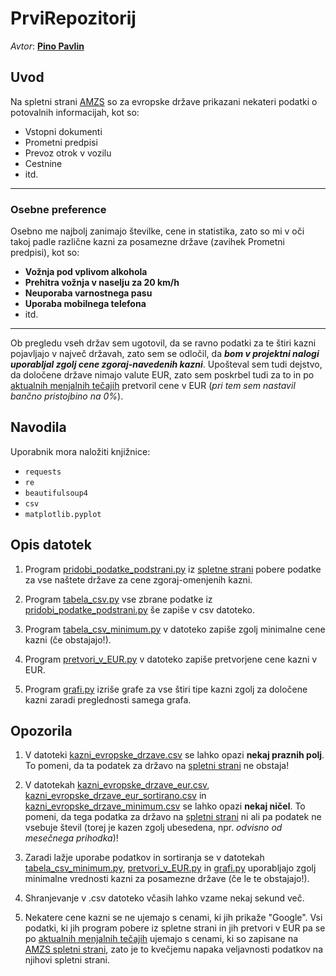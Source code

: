 # PrviRepozitorij

_Avtor_: **[Pino Pavlin](https://github.com/PinoPavlin)**

## Uvod

Na spletni strani [AMZS](https://www.amzs.si/na-poti/Potovalne-informacije-po-evropskih-drzavah) so za evropske države prikazani nekateri podatki o potovalnih informacijah, kot so:

- Vstopni dokumenti
- Prometni predpisi
- Prevoz otrok v vozilu
- Cestnine
- itd.

---

### Osebne preference

Osebno me najbolj zanimajo številke, cene in statistika, zato so mi v oči takoj padle različne kazni za posamezne države (zavihek Prometni predpisi), kot so:

- **Vožnja pod vplivom alkohola**
- **Prehitra vožnja v naselju za 20 km/h**
- **Neuporaba varnostnega pasu**
- **Uporaba mobilnega telefona**
- itd.

---

Ob pregledu vseh držav sem ugotovil, da se ravno podatki za te štiri kazni pojavljajo v največ državah, zato sem se odločil, da **_bom v projektni nalogi uporabljal zgolj cene zgoraj-navedenih kazni_**. Upošteval sem tudi dejstvo, da določene države nimajo valute EUR, zato sem poskrbel tudi za to in po [aktualnih menjalnih tečajih](https://www.visaeurope.si/support/consumer/travel-support/exchange-rate-calculator.html) pretvoril cene v EUR (_pri tem sem nastavil bančno pristojbino na 0%_).

## Navodila

Uporabnik mora naložiti knjižnice:

- `requests`
- `re`
- `beautifulsoup4`
- `csv`
- `matplotlib.pyplot`

## Opis datotek

1. Program [pridobi_podatke_podstrani.py](https://github.com/PinoPavlin/PrviRepozitorij/blob/main/pridobi_podatke_podstrani.py) iz [spletne strani](https://www.amzs.si/na-poti/Potovalne-informacije-po-evropskih-drzavah) pobere podatke za vse naštete države za cene zgoraj-omenjenih kazni.

2. Program [tabela_csv.py](https://github.com/PinoPavlin/PrviRepozitorij/blob/main/tabela_csv.py) vse zbrane podatke iz [pridobi_podatke_podstrani.py](https://github.com/PinoPavlin/PrviRepozitorij/blob/main/pridobi_podatke_podstrani.py) še zapiše v csv datoteko.

3. Program [tabela_csv_minimum.py](https://github.com/PinoPavlin/PrviRepozitorij/blob/main/tabela_csv_minimum.py) v datoteko zapiše zgolj minimalne cene kazni (če obstajajo!).

4. Program [pretvori_v_EUR.py](https://github.com/PinoPavlin/PrviRepozitorij/blob/main/pretvori_v_EUR.py) v datoteko zapiše pretvorjene cene kazni v EUR.

5. Program [grafi.py](https://github.com/PinoPavlin/PrviRepozitorij/blob/main/grafi.py) izriše grafe za vse štiri tipe kazni zgolj za določene kazni zaradi preglednosti samega grafa.

## Opozorila

1. V datoteki [kazni_evropske_drzave.csv](https://github.com/PinoPavlin/PrviRepozitorij/blob/main/kazni_evropske_drzave.csv) se lahko opazi **nekaj praznih polj**. To pomeni, da ta podatek za državo na [spletni strani](https://www.amzs.si/na-poti/Potovalne-informacije-po-evropskih-drzavah) ne obstaja!

2. V datotekah [kazni_evropske_drzave_eur.csv](https://github.com/PinoPavlin/PrviRepozitorij/blob/main/kazni_evropske_drzave_eur.csv), [kazni_evropske_drzave_eur_sortirano.csv](https://github.com/PinoPavlin/PrviRepozitorij/blob/main/kazni_evropske_drzave_eur_sortirano.csv) in [kazni_evropske_drzave_minimum.csv](https://github.com/PinoPavlin/PrviRepozitorij/blob/main/kazni_evropske_drzave_minimum.csv) se lahko opazi **nekaj ničel**. To pomeni, da tega podatka za državo na [spletni strani](https://www.amzs.si/na-poti/Potovalne-informacije-po-evropskih-drzavah) ni ali pa podatek ne vsebuje števil (torej je kazen zgolj ubesedena, npr. _odvisno od mesečnega prihodka_)!

3. Zaradi lažje uporabe podatkov in sortiranja se v datotekah [tabela_csv_minimum.py](https://github.com/PinoPavlin/PrviRepozitorij/blob/main/tabela_csv_minimum.py), [pretvori_v_EUR.py](https://github.com/PinoPavlin/PrviRepozitorij/blob/main/pretvori_v_EUR.py) in [grafi.py](https://github.com/PinoPavlin/PrviRepozitorij/blob/main/grafi.py) uporabljajo zgolj minimalne vrednosti kazni za posamezne države (če le te obstajajo!).

4. Shranjevanje v .csv datoteko včasih lahko vzame nekaj sekund več.

5. Nekatere cene kazni se ne ujemajo s cenami, ki jih prikaže "Google". Vsi podatki, ki jih program pobere iz spletne strani in jih pretvori v EUR pa se po [aktualnih menjalnih tečajih](https://www.visaeurope.si/support/consumer/travel-support/exchange-rate-calculator.html) ujemajo s cenami, ki so zapisane na [AMZS spletni strani](https://www.amzs.si/na-poti/Potovalne-informacije-po-evropskih-drzavah), zato je to kvečjemu napaka veljavnosti podatkov na njihovi spletni strani.
